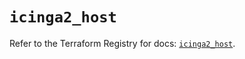 # `icinga2_host`

Refer to the Terraform Registry for docs: [`icinga2_host`](https://registry.terraform.io/providers/icinga/icinga2/0.5.0/docs/resources/host).
